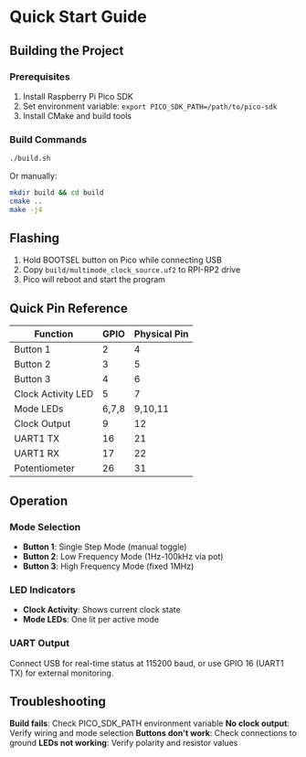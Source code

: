 # Quick Start Guide

## Building the Project

### Prerequisites
1. Install Raspberry Pi Pico SDK
2. Set environment variable: `export PICO_SDK_PATH=/path/to/pico-sdk`
3. Install CMake and build tools

### Build Commands
```bash
./build.sh
```

Or manually:
```bash
mkdir build && cd build
cmake ..
make -j4
```

## Flashing

1. Hold BOOTSEL button on Pico while connecting USB
2. Copy `build/multimode_clock_source.uf2` to RPI-RP2 drive
3. Pico will reboot and start the program

## Quick Pin Reference

| Function | GPIO | Physical Pin |
|----------|------|--------------|
| Button 1 | 2 | 4 |
| Button 2 | 3 | 5 |
| Button 3 | 4 | 6 |
| Clock Activity LED | 5 | 7 |
| Mode LEDs | 6,7,8 | 9,10,11 |
| Clock Output | 9 | 12 |
| UART1 TX | 16 | 21 |
| UART1 RX | 17 | 22 |
| Potentiometer | 26 | 31 |

## Operation

### Mode Selection
- **Button 1**: Single Step Mode (manual toggle)
- **Button 2**: Low Frequency Mode (1Hz-100kHz via pot)
- **Button 3**: High Frequency Mode (fixed 1MHz)

### LED Indicators
- **Clock Activity**: Shows current clock state
- **Mode LEDs**: One lit per active mode

### UART Output
Connect USB for real-time status at 115200 baud, or use GPIO 16 (UART1 TX) for external monitoring.

## Troubleshooting

**Build fails**: Check PICO_SDK_PATH environment variable
**No clock output**: Verify wiring and mode selection
**Buttons don't work**: Check connections to ground
**LEDs not working**: Verify polarity and resistor values